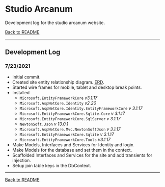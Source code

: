 # Studio Arcanum

Development log for the studio arcanum website.

[Back to README](README.md#change-log)

---

## Development Log

### 7/23/2021

+ Initial commit.
+ Created site entity relationship diagram.  [ERD](assets/ERD.jpg).
+ Started wire frames for mobile, tablet and desktop break points.
+ Installed 
  + `Microsoft.EntityFrameworkCore` *v3.1.17*
  + `Microsoft.AspNetCore.Identity` *v2.20*
  + `Microsoft.AspNetCore.Identity.EntityFrameworkCore` *v 3.1.17*
  + `Microsoft.EntityFrameworkCore.Sqlite.Core` *v 3.1.17*
  + `Microsoft.EntityFrameworkCore.SqlServer` *v 3.1.17*
  + `NewtonSoft.Json` *v 13.0.1*
  + `Microsoft.AspNetCore.Mvc.NewtonSoftJson` *v 3.1.17*
  + `Microsoft.EntityFrameworkCore.Sqlite` *v 3.1.17*
  + `Microsoft.EntityFrameworkCore.Tools` *v3.1.17*
+ Make Models, Interfaces and Services for Identity and login.
+ Make Models for the database and set them in the context.
+ Scaffolded Interfaces and Services for the site and add transients for injection.
+ Setup join table keys in the DbContext.

---

[Back to README](README.md#change-log)